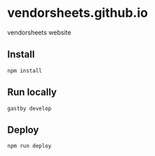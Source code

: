 # vendorsheets.github.io
vendorsheets website

## Install
```
npm install
```

## Run locally
```
gastby develop
```

## Deploy
```
npm run deploy
```
